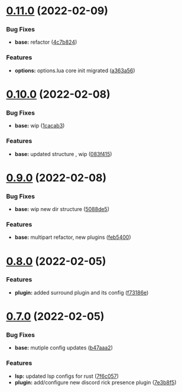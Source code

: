 # [0.11.0](https://github.com/umgbhalla/nvim-titan/compare/v0.10.0...v0.11.0) (2022-02-09)


### Bug Fixes

* **base:** refactor ([4c7b824](https://github.com/umgbhalla/nvim-titan/commit/4c7b824543cc71d125ba5b66c9ad01cb2c9c9e38))


### Features

* **options:** options.lua core init migrated ([a363a56](https://github.com/umgbhalla/nvim-titan/commit/a363a5672a9c43067d3a5169d1a6ca228db9e02b))



# [0.10.0](https://github.com/umgbhalla/nvim-titan/compare/v0.9.0...v0.10.0) (2022-02-08)


### Bug Fixes

* **base:** wip ([1cacab3](https://github.com/umgbhalla/nvim-titan/commit/1cacab30a57ba9c79e1fd810bfe2220f48a12e71))


### Features

* **base:** updated structure , wip ([083f415](https://github.com/umgbhalla/nvim-titan/commit/083f4159eee61021ee31d362cf55bc43b7f75ee0))



# [0.9.0](https://github.com/umgbhalla/nvim-titan/compare/v0.8.0...v0.9.0) (2022-02-08)


### Bug Fixes

* **base:** wip new dir structure ([5088de5](https://github.com/umgbhalla/nvim-titan/commit/5088de5bf3aef989b2bd1571eef178c1e5d54096))


### Features

* **base:** multipart refactor, new plugins ([feb5400](https://github.com/umgbhalla/nvim-titan/commit/feb5400be459590e07e5946868c1866ce847597f))



# [0.8.0](https://github.com/umgbhalla/nvim-titan/compare/v0.7.0...v0.8.0) (2022-02-05)


### Features

* **plugin:** added surround plugin and its config ([f73186e](https://github.com/umgbhalla/nvim-titan/commit/f73186ed02008c96c8f6daf90d86bef284d9513f))



# [0.7.0](https://github.com/umgbhalla/nvim-titan/compare/v0.6.1...v0.7.0) (2022-02-05)


### Bug Fixes

* **base:** mutiple config updates ([b47aaa2](https://github.com/umgbhalla/nvim-titan/commit/b47aaa2c062c8182102d7a2a4d02765f3642b85a))


### Features

* **lsp:** updated lsp configs for rust ([7f6c057](https://github.com/umgbhalla/nvim-titan/commit/7f6c05733210eeb42255ec56921cdbdce00e59eb))
* **plugin:** add/configure new discord rick presence plugin ([7e3b8f5](https://github.com/umgbhalla/nvim-titan/commit/7e3b8f56a5f48bdb431726de427e196a3d2f39bc))



